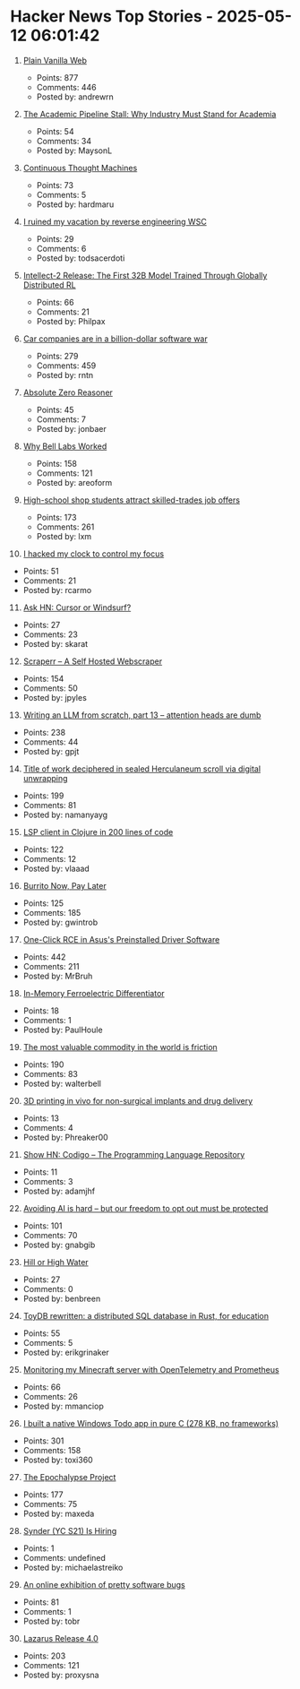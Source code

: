 # Hacker News Top Stories - 2025-05-12 06:01:42

1. [Plain Vanilla Web](https://plainvanillaweb.com/index.html)
   - Points: 877
   - Comments: 446
   - Posted by: andrewrn

2. [The Academic Pipeline Stall: Why Industry Must Stand for Academia](https://www.sigarch.org/the-academic-pipeline-stall-why-industry-must-stand-for-academia/)
   - Points: 54
   - Comments: 34
   - Posted by: MaysonL

3. [Continuous Thought Machines](https://pub.sakana.ai/ctm/)
   - Points: 73
   - Comments: 5
   - Posted by: hardmaru

4. [I ruined my vacation by reverse engineering WSC](https://blog.es3n1n.eu/posts/how-i-ruined-my-vacation/)
   - Points: 29
   - Comments: 6
   - Posted by: todsacerdoti

5. [Intellect-2 Release: The First 32B Model Trained Through Globally Distributed RL](https://www.primeintellect.ai/blog/intellect-2-release)
   - Points: 66
   - Comments: 21
   - Posted by: Philpax

6. [Car companies are in a billion-dollar software war](https://insideevs.com/features/759153/car-companies-software-companies/)
   - Points: 279
   - Comments: 459
   - Posted by: rntn

7. [Absolute Zero Reasoner](https://andrewzh112.github.io/absolute-zero-reasoner/)
   - Points: 45
   - Comments: 7
   - Posted by: jonbaer

8. [Why Bell Labs Worked](https://1517.substack.com/p/why-bell-labs-worked)
   - Points: 158
   - Comments: 121
   - Posted by: areoform

9. [High-school shop students attract skilled-trades job offers](https://www.wsj.com/lifestyle/careers/skilled-trades-high-school-recruitment-fd9f8257)
   - Points: 173
   - Comments: 261
   - Posted by: lxm

10. [I hacked my clock to control my focus](https://www.paepper.com/blog/posts/how-i-hacked-my-clock-to-control-my-focus.md/)
   - Points: 51
   - Comments: 21
   - Posted by: rcarmo

11. [Ask HN: Cursor or Windsurf?](undefined)
   - Points: 27
   - Comments: 23
   - Posted by: skarat

12. [Scraperr – A Self Hosted Webscraper](https://github.com/jaypyles/Scraperr)
   - Points: 154
   - Comments: 50
   - Posted by: jpyles

13. [Writing an LLM from scratch, part 13 – attention heads are dumb](https://www.gilesthomas.com/2025/05/llm-from-scratch-13-taking-stock-part-1-attention-heads-are-dumb)
   - Points: 238
   - Comments: 44
   - Posted by: gpjt

14. [Title of work deciphered in sealed Herculaneum scroll via digital unwrapping](https://www.finebooksmagazine.com/fine-books-news/title-work-deciphered-sealed-herculaneum-scroll-digital-unwrapping)
   - Points: 199
   - Comments: 81
   - Posted by: namanyayg

15. [LSP client in Clojure in 200 lines of code](https://vlaaad.github.io/lsp-client-in-200-lines-of-code)
   - Points: 122
   - Comments: 12
   - Posted by: vlaaad

16. [Burrito Now, Pay Later](https://enterprisevalue.substack.com/p/burrito-now-pay-later)
   - Points: 125
   - Comments: 185
   - Posted by: gwintrob

17. [One-Click RCE in Asus's Preinstalled Driver Software](https://mrbruh.com/asusdriverhub/)
   - Points: 442
   - Comments: 211
   - Posted by: MrBruh

18. [In-Memory Ferroelectric Differentiator](https://www.nature.com/articles/s41467-025-58359-4)
   - Points: 18
   - Comments: 1
   - Posted by: PaulHoule

19. [The most valuable commodity in the world is friction](https://kyla.substack.com/p/the-most-valuable-commodity-in-the)
   - Points: 190
   - Comments: 83
   - Posted by: walterbell

20. [3D printing in vivo for non-surgical implants and drug delivery](https://www.science.org/doi/10.1126/science.adt0293)
   - Points: 13
   - Comments: 4
   - Posted by: Phreaker00

21. [Show HN: Codigo – The Programming Language Repository](https://codigolangs.com)
   - Points: 11
   - Comments: 3
   - Posted by: adamjhf

22. [Avoiding AI is hard – but our freedom to opt out must be protected](https://theconversation.com/avoiding-ai-is-hard-but-our-freedom-to-opt-out-must-be-protected-255873)
   - Points: 101
   - Comments: 70
   - Posted by: gnabgib

23. [Hill or High Water](https://royalsociety.org/blog/2025/05/hill-or-high-water/)
   - Points: 27
   - Comments: 0
   - Posted by: benbreen

24. [ToyDB rewritten: a distributed SQL database in Rust, for education](https://github.com/erikgrinaker/toydb)
   - Points: 55
   - Comments: 5
   - Posted by: erikgrinaker

25. [Monitoring my Minecraft server with OpenTelemetry and Prometheus](https://www.dash0.com/blog/monitoring-minecraft-with-opentelemetry)
   - Points: 66
   - Comments: 26
   - Posted by: mmanciop

26. [I built a native Windows Todo app in pure C (278 KB, no frameworks)](https://github.com/Efeckc17/simple-todo-c)
   - Points: 301
   - Comments: 158
   - Posted by: toxi360

27. [The Epochalypse Project](https://epochalypse-project.org/)
   - Points: 177
   - Comments: 75
   - Posted by: maxeda

28. [Synder (YC S21) Is Hiring](https://www.ycombinator.com/companies/synder/jobs/2Wnbc1f-business-development-representative)
   - Points: 1
   - Comments: undefined
   - Posted by: michaelastreiko

29. [An online exhibition of pretty software bugs](https://glitchgallery.org/)
   - Points: 81
   - Comments: 1
   - Posted by: tobr

30. [Lazarus Release 4.0](https://forum.lazarus.freepascal.org/index.php?topic=71050.0)
   - Points: 203
   - Comments: 121
   - Posted by: proxysna

